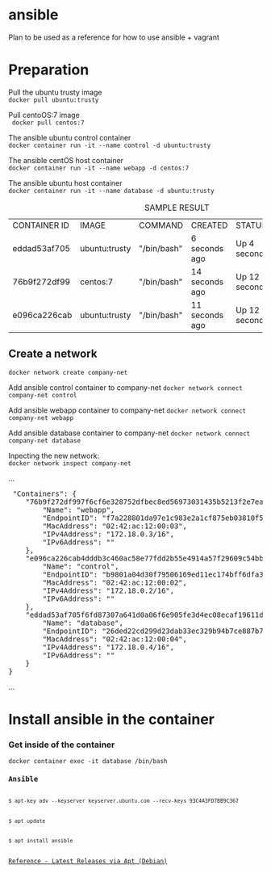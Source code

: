 # ansible

Plan to be used as a reference for how to use ansible + vagrant

<h1>Preparation</h1>
<p>
    Pull the ubuntu trusty image <br>
    <code>docker pull ubuntu:trusty</code>
</p>

<p>
    Pull centoOS:7 image <br>
    <code> docker pull centos:7 </code>
</p>

<p> 
    The ansible ubuntu control container <br>
    <code>docker container run -it --name control -d ubuntu:trusty</code>
</p>

<p>
    The ansible centOS host container <br>
    <code>docker container run -it --name webapp -d centos:7</code>
</p>

<p> 
    The ansible ubuntu host container <br>
    <code>docker container run -it --name database -d ubuntu:trusty</code>
</p>

<table>
<caption>SAMPLE RESULT</caption>
    <tr>
        <td>CONTAINER ID</td>
        <td>IMAGE</td>
        <td>COMMAND</td>
        <td>CREATED</td>
        <td>STATUS</td>
        <td>PORT</td>
        <td>NAME</td>
    </tr>
    <tr>
        <td>eddad53af705</td>
        <td>ubuntu:trusty</td>
        <td>"/bin/bash"</td>
        <td>6 seconds ago</td>
        <td>Up 4 seconds</td>
        <td></td>
        <td>database</td>
    </tr>
    <tr>
        <td>76b9f272df99</td>
        <td>centos:7</td>
        <td>"/bin/bash"</td>
        <td>14 seconds ago</td>
        <td>Up 12 seconds</td>
        <td></td>
        <td>webapp</td>
    </tr>
    <tr>
        <td>e096ca226cab</td>
        <td>ubuntu:trusty</td>
        <td>"/bin/bash"</td>
        <td>11 seconds ago</td>
        <td>Up 12 seconds</td>
        <td></td>
        <td>control</td>
    </tr>
<table>

<h2>Create a network</h2>
<p>
    <code>docker network create company-net</code>
</p>

<p>
    Add ansible control container to company-net
    <code>docker network connect company-net control</code>
</p>
<p>
    Add ansible webapp container to company-net
    <code>docker network connect company-net webapp</code>
</p>
<p>
    Add ansible database container to company-net
    <code>docker network connect company-net database</code>
</p>

<p>
    Inpecting the new network: <br>
    <code>docker network inspect company-net</code>
</p>
<p>
...
<pre>
 "Containers": {
    "76b9f272df997f6cf6e328752dfbec8ed56973031435b5213f2e7eaeb796a8ab": {
        "Name": "webapp",
        "EndpointID": "f7a228801da97e1c983e2a1cf875eb03810f53cc1f945462a6dbc5121193390a",
        "MacAddress": "02:42:ac:12:00:03",
        "IPv4Address": "172.18.0.3/16",
        "IPv6Address": ""
    },
    "e096ca226cab4dddb3c460ac58e77fdd2b55e4914a57f29609c54bba6bb769fa": {
        "Name": "control",
        "EndpointID": "b9801a04d30f79506169ed11ec174bff6dfa39cac41752c8567693bf5ef6be2e",
        "MacAddress": "02:42:ac:12:00:02",
        "IPv4Address": "172.18.0.2/16",
        "IPv6Address": ""
    },
    "eddad53af705f6fd87307a641d0a06f6e905fe3d4ec08ecaf19611d2118ef08d": {
        "Name": "database",
        "EndpointID": "26ded22cd299d23dab33ec329b94b7ce887b7dcb748c89b8fd389e8359826958",
        "MacAddress": "02:42:ac:12:00:04",
        "IPv4Address": "172.18.0.4/16",
        "IPv6Address": ""
    }
}
</pre>
...

</p>

<h1>Install ansible in the container</h1>
<h3>Get inside of the container</h3>
<code>docker container exec -it database /bin/bash
<h3>Ansible</h3>
<code>$ apt-key adv --keyserver keyserver.ubuntu.com --recv-keys 93C4A3FD7BB9C367 </code> 
<br>
<code>$ apt update </code>
<br>
<code>$ apt install ansible </code>
<br>
<a href="https://docs.ansible.com/ansible/latest/installation_guide/intro_installation.html">Reference - Latest Releases via Apt (Debian)</a>
